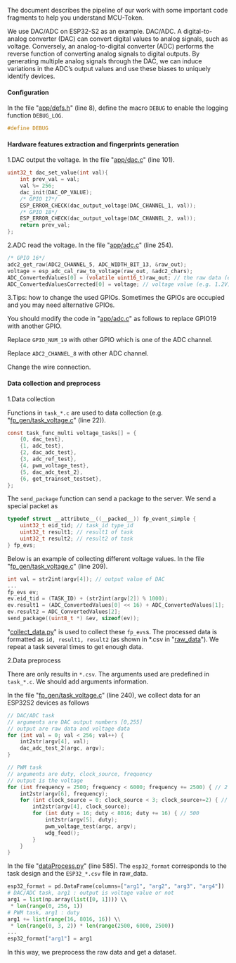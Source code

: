 The document describes the pipeline of our work with some important code fragments to help you understand MCU-Token. 

We use DAC/ADC on ESP32-S2 as an example. DAC/ADC. A digital-to-analog converter (DAC) can convert digital values to analog signals, such as voltage. Conversely, an analog-to-digital converter (ADC) performs the reverse function of converting analog signals to digital outputs. By generating multiple analog signals through the DAC, we can induce variations in the ADC’s output values and use these biases to uniquely identify devices.

#### Configuration

In the file "[app/defs.h](app/defs.h)" (line 8), define the macro `DEBUG` to enable the logging function `DEBUG_LOG`.
```c
#define DEBUG 
```

#### Hardware features extraction and fingerprints generation

1.DAC output the voltage. In the file "[app/dac.c](app/dac.c)" (line 101).

```c
uint32_t dac_set_value(int val){
	int prev_val = val;
	val %= 256;
	dac_init(DAC_OP_VALUE);
	/* GPIO 17*/
	ESP_ERROR_CHECK(dac_output_voltage(DAC_CHANNEL_1, val));
	/* GPIO 18*/
	ESP_ERROR_CHECK(dac_output_voltage(DAC_CHANNEL_2, val));
	return prev_val;
};
```

2.ADC read the voltage. In the file "[app/adc.c](app/adc.c)" (line 254).

```c
/* GPIO 16*/
adc2_get_raw(ADC2_CHANNEL_5, ADC_WIDTH_BIT_13, &raw_out);
voltage = esp_adc_cal_raw_to_voltage(raw_out, &adc2_chars);
ADC_ConvertedValues[0] = (volatile uint16_t)raw_out; // the raw data (e.g. 2979)
ADC_ConvertedValuesCorrected[0] = voltage; // voltage value (e.g. 1.2V)
```

3.Tips: how to change the used GPIOs. Sometimes the GPIOs are occupied and you may need alternative GPIOs.

You should modify the code in "[app/adc.c](app/adc.c)" as follows to replace GPIO19 with another GPIO.

Replace `GPIO_NUM_19` with other GPIO which is one of the ADC channel.

Replace `ADC2_CHANNEL_8` with other ADC channel.

Change the wire connection.

#### Data collection and preprocess

1.Data collection

Functions in `task_*.c` are used to data collection (e.g. "[fp_gen/task_voltage.c](fp_gen/task_voltage.c)" (line 22)).
```c
const task_func_multi voltage_tasks[] = {
	{0, dac_test},
	{1, adc_test},
	{2, dac_adc_test},
	{3, adc_ref_test},
	{4, pwm_voltage_test},
	{5, dac_adc_test_2},
	{6, get_trainset_testset},
};
```

The `send_package` function can send a package to the server. We send a special packet as
```c
typedef struct __attribute__((__packed__)) fp_event_simple {
	uint32_t eid_tid; // task_id type_id
	uint32_t result1; // result1 of task
	uint32_t result2; // result2 of task
} fp_evs;
```

Below is an example of collecting different voltage values. In the file "[fp_gen/task_voltage.c](fp_gen/task_voltage.c)" (line 209).
```c
int val = str2int(argv[4]); // output value of DAC
...
fp_evs ev;
ev.eid_tid = (TASK_ID) + (str2int(argv[2]) % 1000);
ev.result1 = (ADC_ConvertedValues[0] << 16) + ADC_ConvertedValues[1];
ev.result2 = ADC_ConvertedValues[2];
send_package((uint8_t *) &ev, sizeof(ev));
```

"[collect_data.py](../server/collect_data.py)" is used to collect these `fp_evs`s. The processed data is formatted as `id, result1, result2` (as shown in *.csv in "[raw_data](../server/raw_data/)"). We repeat a task several times to get enough data.

2.Data preprocess

There are only results in `*.csv`. The arguments used are predefined in `task_*.c`. We should add arguments information.

In the file "[fp_gen/task_voltage.c](fp_gen/task_voltage.c)" (line 240), we collect data for an ESP32S2 devices as follows
```c
// DAC/ADC task
// arguments are DAC output numbers [0,255]
// output are raw data and voltage data
for (int val = 0; val < 256; val++) {
	int2str(argv[4], val);
	dac_adc_test_2(argc, argv);
}

// PWM task
// arguments are duty, clock_source, frequency
// output is the voltage
for (int frequency = 2500; frequency < 6000; frequency += 2500) { // 2
	int2str(argv[6], frequency);
	for (int clock_source = 0; clock_source < 3; clock_source+=2) { // 2
		int2str(argv[4], clock_source);
		for (int duty = 16; duty < 8016; duty += 16) { // 500
			int2str(argv[5], duty);
			pwm_voltage_test(argc, argv);
			wdg_feed();
		}
	}
}
```

In the file "[dataProcess.py](../server/evaluation/dataProcess.py)" (line 585). The `esp32_format` corresponds to the task design and the `ESP32_*.csv` file in raw_data. 
```python
esp32_format = pd.DataFrame(columns=["arg1", "arg2", "arg3", "arg4"])
# DAC/ADC task, arg1 : output is voltage value or not
arg1 = list(np.array(list([0, 1]))) \\ 
 * len(range(0, 256, 1))
# PWM task, arg1 : duty
arg1 += list(range(16, 8016, 16)) \\
 * len(range(0, 3, 2)) * len(range(2500, 6000, 2500))
...
esp32_format["arg1"] = arg1
```

In this way, we preprocess the raw data and get a dataset.